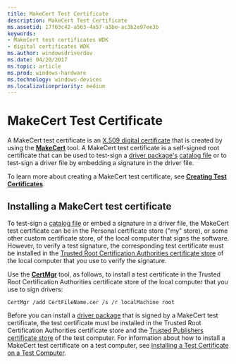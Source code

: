 ```yaml
---
title: MakeCert Test Certificate
description: MakeCert Test Certificate
ms.assetid: 17f63c42-a563-4a57-a3be-ac3b2e97ee3b
keywords:
- MakeCert test certificates WDK
- digital certificates WDK
ms.author: windowsdriverdev
ms.date: 04/20/2017
ms.topic: article
ms.prod: windows-hardware
ms.technology: windows-devices
ms.localizationpriority: medium
---
```


# MakeCert Test Certificate


A MakeCert test certificate is an [X.509 digital certificate](digital-certificates.md) that is created by using the [**MakeCert**](https://msdn.microsoft.com/library/windows/hardware/ff548309) tool. A MakeCert test certificate is a self-signed root certificate that can be used to test-sign a [driver package's](driver-packages.md) [catalog file](catalog-files.md) or to test-sign a driver file by embedding a signature in the driver file.

To learn more about creating a MakeCert test certificate, see [**Creating Test Certificates**](creating-test-certificates.md).

## Installing a MakeCert test certificate

To test-sign a [catalog file](catalog-files.md) or embed a signature in a driver file, the MakeCert test certificate can be in the Personal certificate store ("my" store), or some other custom certificate store, of the local computer that signs the software. However, to verify a test signature, the corresponding test certificate must be installed in the [Trusted Root Certification Authorities certificate store](trusted-root-certification-authorities-certificate-store.md) of the local computer that you use to verify the signature.

Use the [**CertMgr**](certmgr.md) tool, as follows, to install a test certificate in the Trusted Root Certification Authorities certificate store of the local computer that you use to sign drivers:

```
CertMgr /add CertFileName.cer /s /r localMachine root
```

Before you can install a [driver package](driver-packages.md) that is signed by a MakeCert test certificate, the test certificate must be installed in the Trusted Root Certification Authorities certificate store and the [Trusted Publishers certificate store](trusted-publishers-certificate-store.md) of the test computer. For information about how to install a MakeCert test certificate on a test computer, see [Installing a Test Certificate on a Test Computer](installing-a-test-certificate-on-a-test-computer.md).

 

 





